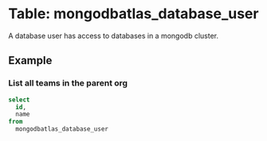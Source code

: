 # Table: mongodbatlas_database_user

A database user has access to databases in a mongodb cluster.

## Example

### List all teams in the parent org

```sql
select
  id,
  name
from
  mongodbatlas_database_user
```
